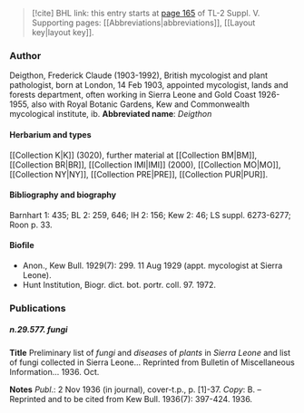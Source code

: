 > [!cite] BHL link: this entry starts at [page 165](https://www.biodiversitylibrary.org/page/33259211) of TL-2 Suppl. V.
> Supporting pages: [[Abbreviations|abbreviations]], [[Layout key|layout key]].

### Author

Deigthon, Frederick Claude (1903-1992), British mycologist and plant pathologist, born at London, 14 Feb 1903, appointed mycologist, lands and forests department, often working in Sierra Leone and Gold Coast 1926-1955, also with Royal Botanic Gardens, Kew and Commonwealth mycological institute, ib. 
**Abbreviated name**: *Deigthon*

#### Herbarium and types

[[Collection K|K]] (3020), further material at [[Collection BM|BM]], [[Collection BR|BR]], [[Collection IMI|IMI]] (2000), [[Collection MO|MO]], [[Collection NY|NY]], [[Collection PRE|PRE]], [[Collection PUR|PUR]].

#### Bibliography and biography

Barnhart 1: 435; BL 2: 259, 646; IH 2: 156; Kew 2: 46; LS suppl. 6273-6277; Roon p. 33.

#### Biofile

- Anon., Kew Bull. 1929(7): 299. 11 Aug 1929 (appt. mycologist at Sierra Leone).
- Hunt Institution, Biogr. dict. bot. portr. coll. 97. 1972.

### Publications

##### n.29.577. fungi

**Title**
Preliminary list of *fungi* and *diseases* of *plants* in *Sierra Leone* and list of fungi collected in Sierra Leone... Reprinted from Bulletin of Miscellaneous Information... 1936. Oct.

**Notes**
*Publ*.: 2 Nov 1936 (in journal), cover-t.p., p. \[1\]-37. *Copy*: B. – Reprinted and to be cited from Kew Bull. 1936(7): 397-424. 1936.

